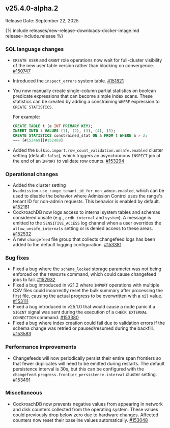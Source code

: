## v25.4.0-alpha.2

<div id="v25-4-0-alpha-2"></div>

Release Date: September 22, 2025

{% include releases/new-release-downloads-docker-image.md release=include.release %}

<h3 id="v25-4-0-alpha-2-sql-language-changes">SQL language changes</h3>

- `CREATE USER` and `GRANT` role operations now wait for full-cluster visibility of the new user table version rather than blocking on convergence. [#150747][#150747]
- Introduced the `inspect_errors` system table. [#151821][#151821]
- You now manually create single-column partial statistics on boolean predicate expressions that can become simple index scans. These statistics can be created by adding a constraining `WHERE` expression to `CREATE STATISTICS`.
  
  For example:
  
  ~~~ sql
  CREATE TABLE t (a INT PRIMARY KEY);
  INSERT INTO t VALUES (1), (2), (3), (4), (5);
  CREATE STATISTICS constrained_stat ON a FROM t WHERE a > 2;
  ~~~ [#152469][#152469]
- Added the `bulkio.import.row_count_validation.unsafe.enabled` cluster setting (default: `false`), which triggers an asynchronous `INSPECT` job at the end of an `IMPORT` to validate row counts. [#153294][#153294]

<h3 id="v25-4-0-alpha-2-operational-changes">Operational changes</h3>

- Added the cluster setting `kvadmission.use_range_tenant_id_for_non_admin.enabled`, which can be used to disable the behavior where Admission Control uses the range's tenant ID for non-admin requests. This behavior is enabled by default. [#152181][#152181]
- CockroachDB now logs access to internal system tables and schemas considered unsafe (e.g., `crdb_internal` and `system`). A message is emitted to the `SENSITIVE_ACCESS` log channel when a user overrides the `allow_unsafe_internals` setting or is denied access to these areas. [#152532][#152532]
- A new `changefeed` file group that collects
  changefeed logs has been added to the default logging configuration. [#153381][#153381]

<h3 id="v25-4-0-alpha-2-bug-fixes">Bug fixes</h3>

- Fixed a bug where the `schema_locked` storage parameter was not being enforced on the `TRUNCATE` command, which could cause changefeed jobs to fail. [#152932][#152932]
- Fixed a bug introduced in v21.2 where `IMPORT` operations with multiple CSV files could incorrectly reset the bulk summary after processing the first file, causing the actual progress to be overwritten with a `nil` value. [#153111][#153111]
- Fixed a bug introduced in v25.1.0 that would
  cause a node panic if a `SIGINT` signal was sent during the execution of
  a `CHECK EXTERNAL CONNECTION` command. [#153380][#153380]
- Fixed a bug where index creation could fail due to validation errors if the schema change was retried or paused/resumed during the backfill. [#153583][#153583]

<h3 id="v25-4-0-alpha-2-performance-improvements">Performance improvements</h3>

- Changefeeds will now
  periodically persist their entire span frontiers so that
  fewer duplicates will need to be emitted during restarts.
  The default persistence interval is 30s, but this can be
  configured with the `changefeed.progress.frontier_persistence.interval`
  cluster setting. [#153491][#153491]

<h3 id="v25-4-0-alpha-2-miscellaneous">Miscellaneous</h3>

- CockroachDB now prevents negative values from appearing in network and disk counters collected from the operating system. These values could previously drop below zero due to hardware changes. Affected counters now reset their baseline values automatically. [#153048][#153048]


[#153111]: https://github.com/cockroachdb/cockroach/pull/153111
[#153583]: https://github.com/cockroachdb/cockroach/pull/153583
[#150747]: https://github.com/cockroachdb/cockroach/pull/150747
[#151821]: https://github.com/cockroachdb/cockroach/pull/151821
[#153294]: https://github.com/cockroachdb/cockroach/pull/153294
[#152532]: https://github.com/cockroachdb/cockroach/pull/152532
[#153380]: https://github.com/cockroachdb/cockroach/pull/153380
[#153491]: https://github.com/cockroachdb/cockroach/pull/153491
[#153048]: https://github.com/cockroachdb/cockroach/pull/153048
[#152469]: https://github.com/cockroachdb/cockroach/pull/152469
[#152181]: https://github.com/cockroachdb/cockroach/pull/152181
[#153381]: https://github.com/cockroachdb/cockroach/pull/153381
[#152932]: https://github.com/cockroachdb/cockroach/pull/152932
